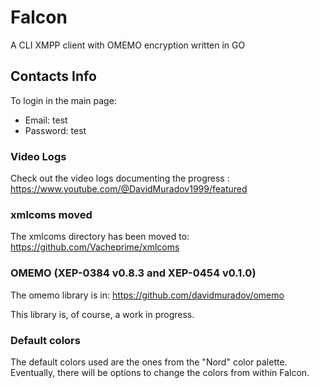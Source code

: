 # Falcon

A CLI XMPP client with OMEMO encryption written in GO

## Contacts Info

To login in the main page:
- Email: test
- Password: test

### Video Logs

Check out the video logs documenting the progress : https://www.youtube.com/@DavidMuradov1999/featured

### xmlcoms moved

The xmlcoms directory has been moved to:
https://github.com/Vacheprime/xmlcoms

### OMEMO (XEP-0384 v0.8.3 and XEP-0454 v0.1.0)

The omemo library is in:
https://github.com/davidmuradov/omemo

This library is, of course, a work in progress.

### Default colors

The default colors used are the ones from the "Nord" color palette.
Eventually, there will be options to change the colors from within
Falcon.
